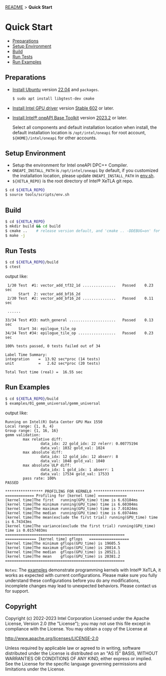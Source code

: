 [README](/README.md#documentation) > **Quick Start**
# Quick Start

- [Preparations](/media/docs/quick_start.md#preparations)
- [Setup Environment](/media/docs/quick_start.md#setup-environment)
- [Build](/media/docs/quick_start.md#build)
- [Run Tests](/media/docs/quick_start.md#run-tests)
- [Run Examples](/media/docs/quick_start.md#run-examples)

## Preparations

- [Install Ubuntu](https://ubuntu.com/tutorials) version [22.04](http://releases.ubuntu.com/22.04/) and `packages`.

  ```bash
  $ sudo apt install libgtest-dev cmake
  ```

- [Install Intel GPU driver](https://dgpu-docs.intel.com/installation-guides/index.html#intel-data-center-gpu-max-series) version [Stable 602](https://dgpu-docs.intel.com/releases/stable_602_20230323.html) or later.

- [Install Intel® oneAPI Base Toolkit](https://www.intel.com/content/www/us/en/developer/tools/oneapi/base-toolkit-download.html) version [2023.2](https://www.intel.com/content/www/us/en/developer/tools/oneapi/base-toolkit-download.html) or later.

  Select all components and default installation location when install, the default installation location is `/opt/intel/oneapi` for root account, `${HOME}/intel/oneapi` for other accounts.

## Setup Environment
- Setup the environment for Intel oneAPI DPC++ Compiler.
- `ONEAPI_INSTALL_PATH` is `/opt/intel/oneapi` by default, if you customized the installation location, please update `ONEAPI_INSTALL_PATH` in [env.sh](/tools/scripts/env.sh).
- `${XETLA_REPO}` is the root directory of Intel® XeTLA git repo.

```bash
$ cd ${XETLA_REPO}
$ source tools/scripts/env.sh
```

## Build
```bash
$ cd ${XETLA_REPO}
$ mkdir build && cd build
$ cmake ..    # release version default, and 'cmake .. -DDEBUG=on' for debug version
$ make -j
```

## Run Tests
```bash
$ cd ${XETLA_REPO}/build
$ ctest
```

output like:

```
 1/30 Test  #1: vector_add_tf32_1d ...............   Passed    0.23 sec
      Start  2: vector_add_bf16_2d
 2/30 Test  #2: vector_add_bf16_2d ...............   Passed    0.11 sec

 ......

33/34 Test #33: math_general .....................   Passed    0.13 sec
      Start 34: epilogue_tile_op
34/34 Test #34: epilogue_tile_op .................   Passed    0.23 sec

100% tests passed, 0 tests failed out of 34

Label Time Summary:
integration    =  13.92 sec*proc (14 tests)
unit           =   2.62 sec*proc (20 tests)

Total Test time (real) =  16.55 sec
```

## Run Examples
```bash
$ cd ${XETLA_REPO}/build
$ examples/01_gemm_universal/gemm_universal
```
output like:

```
Running on Intel(R) Data Center GPU Max 1550
Local range: {1, 8, 4}
Group range: {1, 16, 16}
gemm validation:
        max relative diff:
                data_idx: 22 gold_idx: 22 relerr: 0.00775194
                data_val: 1032 gold_val: 1024
        max absolute diff:
                data_idx: 12 gold_idx: 12 abserr: 8
                data_val: 1048 gold_val: 1040
        max absolute ULP diff:
                data_idx: 1 gold_idx: 1 abserr: 1
                data_val: 17534 gold_val: 17533
        pass rate: 100%
PASSED

***************** PROFILING FOR KERNEL0 ***********************
============= Profiling for [kernel time] =============
[kernel time]The first   running(GPU_time) time is 6.63184ms
[kernel time]The minimum running(GPU_time) time is 6.60304ms
[kernel time]The maximum running(GPU_time) time is 7.01024ms
[kernel time]The median  running(GPU_time) time is 6.69744ms
[kernel time]The mean(exclude the first trial) running(GPU_time) time is 6.74343ms
[kernel time]The variance(exclude the first trial) running(GPU_time) time is 0.0157403ms
======================================================
============== [kernel time] gflops   ==================
[kernel time]The minimum gflops(GPU_time) is 19605.5
[kernel time]The maximum gflops(GPU_time) is 20814.5
[kernel time]The median  gflops(GPU_time) is 20521.1
[kernel time]The mean    gflops(GPU_time) is 20381.2
======================================================
```
`Notes`: The [examples](/examples) demonstrate programming kernels with Intel® XeTLA, it works as expected with current configurations. Please make sure you fully understand these configurations before you do any modifications, incomplete changes may lead to unexpected behaviors. Please contact us for support.

## Copyright
Copyright (c) 2022-2023 Intel Corporation Licensed under the Apache License, Version 2.0 (the "License"); you may not use this file except in compliance with the License. You may obtain a copy of the License at

http://www.apache.org/licenses/LICENSE-2.0

Unless required by applicable law or agreed to in writing, software distributed under the License is distributed on an "AS IS" BASIS, WITHOUT WARRANTIES OR CONDITIONS OF ANY KIND, either express or implied. See the License for the specific language governing permissions and limitations under the License.
